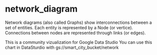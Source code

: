 # network_diagram
Network diagrams (also called Graphs) show interconnections between a set of entities. Each entity is represented by a Node (or vertice). Connections between nodes are represented through links (or edges).


This is a community vizualization for Google Data Studio
You can use this chart in DataSturdio with gs://smart_city_bucket/network

